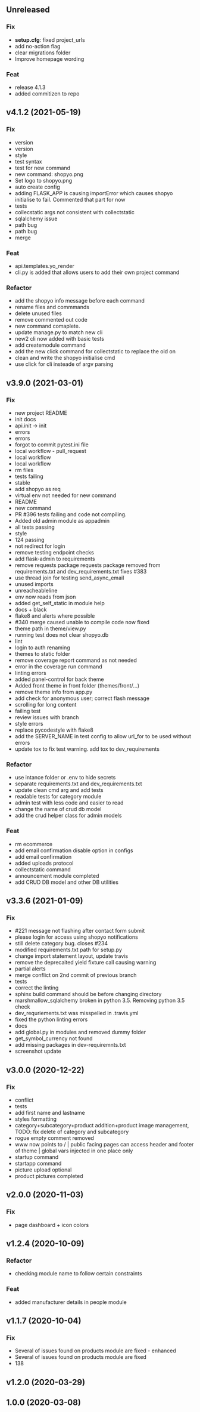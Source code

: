 ## Unreleased

### Fix

- **setup.cfg**: fixed project_urls
- add no-action flag
- clear migrations folder
- Improve homepage wording

### Feat

- release 4.1.3
- added commitizen to repo

## v4.1.2 (2021-05-19)

### Fix

- version
- version
- style
- test syntax
- test for new command
- new command: shopyo.png
- Set logo to shopyo.png
- auto create config
- adding FLASK_APP is causing importError which causes shopyo initialise to fail. Commented that part for now
- tests
- collecstatic args not consistent with collectstatic
- sqlalchemy issue
- path bug
- path bug
- merge

### Feat

- api.templates.yo_render
- cli.py is added
that allows users to add their own project command

### Refactor

- add the shopyo info message before each command
- rename files and commmands
- delete unused files
- remove commented out code
- new command comaplete.
- update manage.py to match new cli
- new2 cli now added with basic tests
- add createmodule command
- add the new click command for collectstatic to replace the old on
- clean and write the shopyo initialise cmd
- use click for cli insteade of argv parsing

## v3.9.0 (2021-03-01)

### Fix

- new project README
- init docs
- api.init -> init
- errors
- errors
- forgot to commit pytest.ini file
- local workflow - pull_request
- local workflow
- local workflow
- rm files
- tests failing
- stable
- add shopyo as req
- virtual env not needed for new command
- README
- new command
- PR #396 tests failing and code not compiling.
- Added old admin module as appadmin
- all tests passing
- style
- 124 passing
- not redirect for login
- remove testing endpoint checks
- add flask-admin to requirements
- remove requests package requests package removed from requirements.txt and dev_requirements.txt fixes #383
- use thread join for testing send_async_email
- unused imports
- unreacheableline
- env now reads from json
- added get_self_static in module help
- docs + black
- flake8 and alerts where possible
- #340 merge caused unable to compile code now fixed
- theme path in theme/view.py
- running test does not clear shopyo.db
- lint
- login to auth renaming
- themes to static folder
- remove coverage report command as not needed
- error in the coverage run command
- linting errors
- added panel-control for back theme
- Added front theme in front folder (themes/front/...)
- remove theme info from app.py
- add check for anonymous user; correct flash message
- scrolling for long content
- failing test
- review issues with branch
- style errors
- replace pycodestyle with flake8
- add the SERVER_NAME in test config to allow url_for to be used without errors
- update tox to fix test warning. add tox to dev_requirements

### Refactor

- use intance folder or .env to hide secrets
- separate requirements.txt and dev_requirements.txt
- update clean cmd arg and add tests
- readable tests for category module
- admin test with less code and easier to read
- change the name of crud db model
- add the crud helper class for admin models

### Feat

- rm ecommerce
- add email confirmation disable option in configs
- add email confirmation
- added uploads protocol
- collectstatic command
- announcement module completed
- add CRUD DB model and other DB utilities

## v3.3.6 (2021-01-09)

### Fix

- #221 message not flashing after contact form submit
- please login for access using shopyo notifications
- still delete category bug. closes #234
- modified requirements.txt path for setup.py
- change import statement layout, update travis
- remove the deprecaited yield fixture call causing warning
- partial alerts
- merge conflict on 2nd commit of previous branch
- tests
- correct the linting
- sphinx build command should be before changing directory
- marshmallow_sqlalchemy broken in python 3.5. Removing python 3.5 check
- dev_requriements.txt was misspelled in .travis.yml
- fixed the python linting errors
- docs
- add global.py in modules and removed dummy folder
- get_symbol_currency not found
- add missing packages in dev-requiremnts.txt
- screenshot update

## v3.0.0 (2020-12-22)

### Fix

- conflict
- tests
- add first name and lastname
- styles formatting
- category+subcategory+product addition+product image management, TODO: fix delete of category and subcategory
- rogue empty comment removed
- www now points to / | public facing pages can access header and footer of theme | global vars injected in one place only
- startup command
- startapp command
- picture upload optional
- product pictures completed

## v2.0.0 (2020-11-03)

### Fix

- page dashboard + icon colors

## v1.2.4 (2020-10-09)

### Refactor

- checking module name to follow certain constraints

### Feat

- added manufacturer details in people module

## v1.1.7 (2020-10-04)

### Fix

- Several of issues found on products module are fixed - enhanced
- Several of issues found on products module are fixed
- 138

## v1.2.0 (2020-03-29)

## 1.0.0 (2020-03-08)

